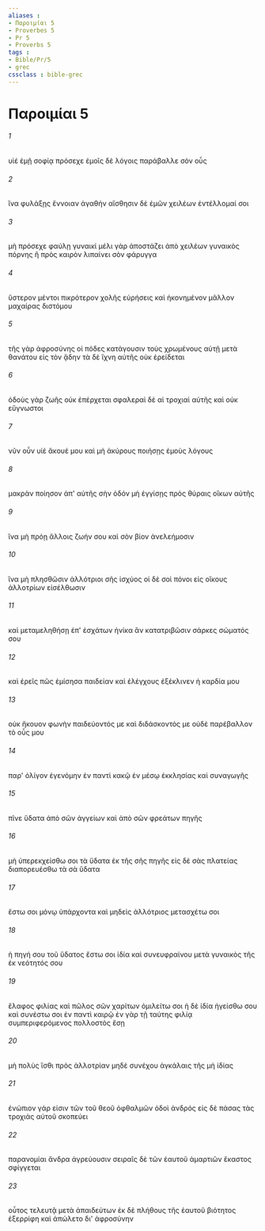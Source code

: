 ```yaml
---
aliases : 
- Παροιμίαι 5
- Proverbes 5
- Pr 5
- Proverbs 5
tags : 
- Bible/Pr/5
- grec
cssclass : bible-grec
---
```


# Παροιμίαι 5

###### 1
υἱέ ἐμῇ σοφίᾳ πρόσεχε ἐμοῖς δὲ λόγοις παράβαλλε σὸν οὖς
###### 2
ἵνα φυλάξῃς ἔννοιαν ἀγαθήν αἴσθησιν δὲ ἐμῶν χειλέων ἐντέλλομαί σοι
###### 3
μὴ πρόσεχε φαύλῃ γυναικί μέλι γὰρ ἀποστάζει ἀπὸ χειλέων γυναικὸς πόρνης ἣ πρὸς καιρὸν λιπαίνει σὸν φάρυγγα
###### 4
ὕστερον μέντοι πικρότερον χολῆς εὑρήσεις καὶ ἠκονημένον μᾶλλον μαχαίρας διστόμου
###### 5
τῆς γὰρ ἀφροσύνης οἱ πόδες κατάγουσιν τοὺς χρωμένους αὐτῇ μετὰ θανάτου εἰς τὸν ᾅδην τὰ δὲ ἴχνη αὐτῆς οὐκ ἐρείδεται
###### 6
ὁδοὺς γὰρ ζωῆς οὐκ ἐπέρχεται σφαλεραὶ δὲ αἱ τροχιαὶ αὐτῆς καὶ οὐκ εὔγνωστοι
###### 7
νῦν οὖν υἱέ ἄκουέ μου καὶ μὴ ἀκύρους ποιήσῃς ἐμοὺς λόγους
###### 8
μακρὰν ποίησον ἀπ' αὐτῆς σὴν ὁδόν μὴ ἐγγίσῃς πρὸς θύραις οἴκων αὐτῆς
###### 9
ἵνα μὴ πρόῃ ἄλλοις ζωήν σου καὶ σὸν βίον ἀνελεήμοσιν
###### 10
ἵνα μὴ πλησθῶσιν ἀλλότριοι σῆς ἰσχύος οἱ δὲ σοὶ πόνοι εἰς οἴκους ἀλλοτρίων εἰσέλθωσιν
###### 11
καὶ μεταμεληθήσῃ ἐπ' ἐσχάτων ἡνίκα ἂν κατατριβῶσιν σάρκες σώματός σου
###### 12
καὶ ἐρεῖς πῶς ἐμίσησα παιδείαν καὶ ἐλέγχους ἐξέκλινεν ἡ καρδία μου
###### 13
οὐκ ἤκουον φωνὴν παιδεύοντός με καὶ διδάσκοντός με οὐδὲ παρέβαλλον τὸ οὖς μου
###### 14
παρ' ὀλίγον ἐγενόμην ἐν παντὶ κακῷ ἐν μέσῳ ἐκκλησίας καὶ συναγωγῆς
###### 15
πῖνε ὕδατα ἀπὸ σῶν ἀγγείων καὶ ἀπὸ σῶν φρεάτων πηγῆς
###### 16
μὴ ὑπερεκχείσθω σοι τὰ ὕδατα ἐκ τῆς σῆς πηγῆς εἰς δὲ σὰς πλατείας διαπορευέσθω τὰ σὰ ὕδατα
###### 17
ἔστω σοι μόνῳ ὑπάρχοντα καὶ μηδεὶς ἀλλότριος μετασχέτω σοι
###### 18
ἡ πηγή σου τοῦ ὕδατος ἔστω σοι ἰδία καὶ συνευφραίνου μετὰ γυναικὸς τῆς ἐκ νεότητός σου
###### 19
ἔλαφος φιλίας καὶ πῶλος σῶν χαρίτων ὁμιλείτω σοι ἡ δὲ ἰδία ἡγείσθω σου καὶ συνέστω σοι ἐν παντὶ καιρῷ ἐν γὰρ τῇ ταύτης φιλίᾳ συμπεριφερόμενος πολλοστὸς ἔσῃ
###### 20
μὴ πολὺς ἴσθι πρὸς ἀλλοτρίαν μηδὲ συνέχου ἀγκάλαις τῆς μὴ ἰδίας
###### 21
ἐνώπιον γάρ εἰσιν τῶν τοῦ θεοῦ ὀφθαλμῶν ὁδοὶ ἀνδρός εἰς δὲ πάσας τὰς τροχιὰς αὐτοῦ σκοπεύει
###### 22
παρανομίαι ἄνδρα ἀγρεύουσιν σειραῖς δὲ τῶν ἑαυτοῦ ἁμαρτιῶν ἕκαστος σφίγγεται
###### 23
οὗτος τελευτᾷ μετὰ ἀπαιδεύτων ἐκ δὲ πλήθους τῆς ἑαυτοῦ βιότητος ἐξερρίφη καὶ ἀπώλετο δι' ἀφροσύνην
